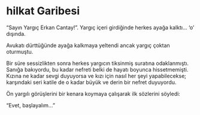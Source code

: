 # hilkat Garibesi

“Sayın Yargıç Erkan Cantay!”. Yargıç içeri girdiğinde herkes ayağa kalktı… ‘o’ dışında.

Avukatı dürttüğünde ayağa kalkmaya yeltendi ancak yargıç çoktan oturmuştu.

Bir süre sessizlikten sonra herkes yargıcın tiksinmiş suratına odaklanmıştı. Sanığa bakıyordu, bu kadar nefreti belki de hayatı boyunca hissetmemişti. Kızına ne kadar sevgi duyuyorsa ve kızı için nasıl her şeyi yapabilecekse; karşındaki seri katile de o kadar büyük ve derin bir nefret duyuyordu.

Ön yargılı görüşlerini bir kenara koymaya çalışarak ilk sözlerini söyledi:

“Evet, başlayalım…”